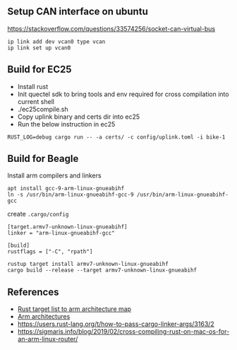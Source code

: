 Setup CAN interface on ubuntu
--------------

https://stackoverflow.com/questions/33574256/socket-can-virtual-bus

```
ip link add dev vcan0 type vcan
ip link set up vcan0
```

Build for EC25
--------------

* Install rust
* Init quectel sdk to bring tools and env required for cross compilation into current shell
* ./ec25compile.sh
* Copy uplink binary and certs dir into ec25
* Run the below instruction in ec25
```
RUST_LOG=debug cargo run -- -a certs/ -c config/uplink.toml -i bike-1
```

Build for Beagle
--------------
Install arm compilers and linkers

```
apt install gcc-9-arm-linux-gnueabihf
ln -s /usr/bin/arm-linux-gnueabihf-gcc-9 /usr/bin/arm-linux-gnueabihf-gcc
```
create `.cargo/config`

```
[target.armv7-unknown-linux-gnueabihf]
linker = "arm-linux-gnueabihf-gcc"

[build]
rustflags = ["-C", "rpath"]
```

```
rustup target install armv7-unknown-linux-gnueabihf
cargo build --release --target armv7-unknown-linux-gnueabihf
```

References
----------
* [Rust target list to arm architecture map](https://forge.rust-lang.org/release/platform-support.html)
* [Arm architectures](https://en.wikipedia.org/wiki/List_of_ARM_microarchitectures)
* https://users.rust-lang.org/t/how-to-pass-cargo-linker-args/3163/2 
* https://sigmaris.info/blog/2019/02/cross-compiling-rust-on-mac-os-for-an-arm-linux-router/
